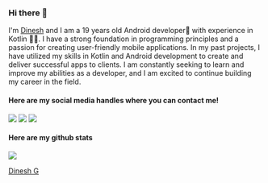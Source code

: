 ### Hi there 👋
I'm [Dinesh](https://www.instagram.com/idineshgovind) and I am a 19 years old Android developer📱 with experience in Kotlin 👨‍💻. I have a strong foundation in programming principles and a passion for creating user-friendly mobile applications. In my past projects, I have utilized my skills in Kotlin and Android development to create and deliver successful apps to clients. I am constantly seeking to learn and improve my abilities as a developer, and I am excited to continue building my career in the field.

#### Here are my social media handles where you can contact me!

<a href="https://www.linkedin.com/in/dinesh-g-41b62b241/"><img src="https://img.shields.io/badge/LinkedIn-0077B5?style=for-the-badge&logo=linkedin&logoColor=white"></a>
<a href="https://www.instagram.com/idineshgovind"><img src="https://img.shields.io/badge/Instagram-E4405F?style=for-the-badge&logo=instagram&logoColor=white"></a>
<a href="https://www.twitter.com/i_dinesh_govind"><img src="https://img.shields.io/badge/Twitter-1DA1F2?style=for-the-badge&logo=twitter&logoColor=white"></a>


#### Here are my github stats
 <a href="https://github.com/idineshgovind"><img align="center" src="https://github-readme-stats.vercel.app/api/top-langs/?username=idineshgovind&layout=compact&theme=buefy&hide_border=true" /></a> 

 <div class="badge-base LI-profile-badge" data-locale="en_US" data-size="medium" data-theme="dark" data-type="VERTICAL" data-vanity="idineshgovind" data-version="v1"><a class="badge-base__link LI-simple-link" href="https://in.linkedin.com/in/idineshgovind?trk=profile-badge">Dinesh G</a></div>
              
